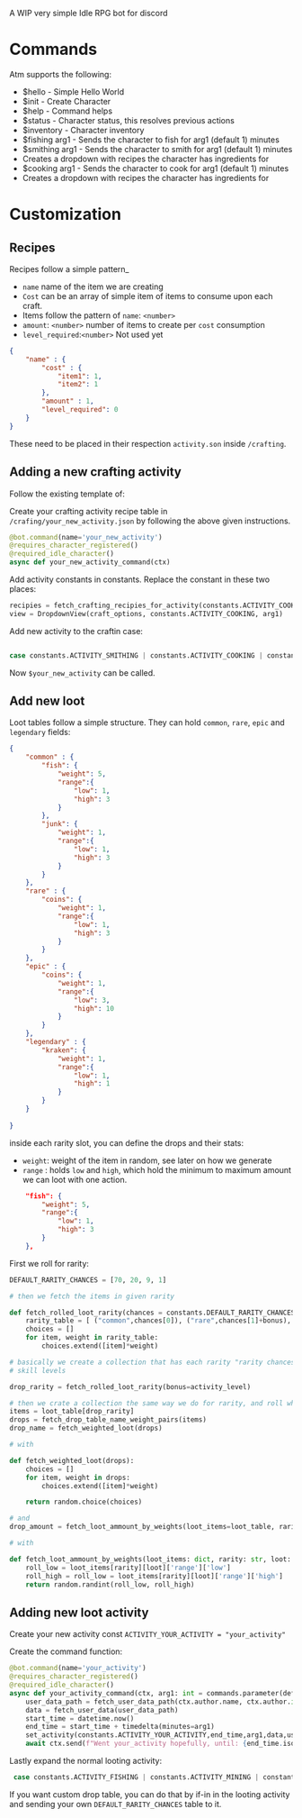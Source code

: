 A WIP very simple Idle RPG bot for discord 

# Commands

Atm supports the following:


- $hello  - Simple Hello World
- $init - Create Character
- $help - Command helps
- $status - Character status, this resolves previous actions
- $inventory - Character inventory
- $fishing arg1 - Sends the character to fish for arg1 (default 1) minutes
- $smithing arg1 - Sends the character to smith for arg1 (default 1) minutes
 - Creates a dropdown with recipes the character has ingredients for
- $cooking arg1 - Sends the character to cook for arg1 (default 1) minutes
 - Creates a dropdown with recipes the character has ingredients for

# Customization

## Recipes

Recipes follow a simple pattern_
- `name` name of the item we are creating
- `Cost` can be an array of simple item of items to consume upon each craft.
- Items follow the pattern of `name`: `<number>`
- `amount`: `<number>` number of items to create per `cost` consumption
- `level_required`:`<number>` Not used yet
```json
{
    "name" : {
        "cost" : {
            "item1": 1,
            "item2": 1
        },
        "amount" : 1,
        "level_required": 0
    }
}
```
These need to be placed in their respection `activity.son` inside `/crafting`.

## Adding a new crafting activity

Follow the existing template of:

Create your crafting activity recipe table in `/crafing/your_new_activity.json` by following the above given instructions.

```py
@bot.command(name='your_new_activity')
@requires_character_registered()
@required_idle_character()
async def your_new_activity_command(ctx)
```

Add activity constants in constants. Replace the constant in these two places:
```python
recipies = fetch_crafting_recipies_for_activity(constants.ACTIVITY_COOKING)
view = DropdownView(craft_options, constants.ACTIVITY_COOKING, arg1)
```

Add new activity to the craftin case:
```python

case constants.ACTIVITY_SMITHING | constants.ACTIVITY_COOKING | constants.YOUR_NEW_ACTIVITY:
```

Now `$your_new_activity` can be called.

## Add new loot

Loot tables follow a simple structure. They can hold `common`, `rare`, `epic` and `legendary` fields:
```json
{
    "common" : {
        "fish": {
            "weight": 5,
            "range":{
                "low": 1,
                "high": 3
            }
        },
        "junk": {
            "weight": 1,
            "range":{
                "low": 1,
                "high": 3
            }
        }
    },
    "rare" : {
        "coins": {
            "weight": 1,
            "range":{
                "low": 1,
                "high": 3
            }
        }
    },
    "epic" : {
        "coins": {
            "weight": 1,
            "range":{
                "low": 3,
                "high": 10
            }
        }
    },
    "legendary" : {
        "kraken": {
            "weight": 1,
            "range":{
                "low": 1,
                "high": 1
            }
        }
    }
    
}
```

inside each rarity slot, you can define the drops and their stats:
- `weight`: weight of the item in random, see later on how we generate
- `range` : holds `low` and `high`, which hold the minimum to maximum amount we can loot with one action.
```json
    "fish": {
        "weight": 5,
        "range":{
            "low": 1,
            "high": 3
        }
    },
```

First we roll for rarity:

```python
DEFAULT_RARITY_CHANCES = [70, 20, 9, 1]

# then we fetch the items in given rarity

def fetch_rolled_loot_rarity(chances = constants.DEFAULT_RARITY_CHANCES, bonus = 0):
    rarity_table = [ ("common",chances[0]), ("rare",chances[1]+bonus), ("epic",chances[2]+bonus),("legendary",chances[3]+bonus) ]
    choices = []
    for item, weight in rarity_table:
        choices.extend([item]*weight)

# basically we create a collection that has each rarity "rarity chances" times + the bonus which comes from
# skill levels

drop_rarity = fetch_rolled_loot_rarity(bonus=activity_level)

# then we crate a collection the same way we do for rarity, and roll what item we get
items = loot_table[drop_rarity]
drops = fetch_drop_table_name_weight_pairs(items)
drop_name = fetch_weighted_loot(drops)

# with

def fetch_weighted_loot(drops):
    choices = []
    for item, weight in drops:
        choices.extend([item]*weight)

    return random.choice(choices)

# and 
drop_amount = fetch_loot_ammount_by_weights(loot_items=loot_table, rarity=drop_rarity, loot=drop_name)

# with

def fetch_loot_ammount_by_weights(loot_items: dict, rarity: str, loot: str) -> int:
    roll_low = loot_items[rarity][loot]['range']['low']
    roll_high = roll_low = loot_items[rarity][loot]['range']['high']
    return random.randint(roll_low, roll_high)
```


## Adding new loot activity

Create your new activity const `ACTIVITY_YOUR_ACTIVITY = "your_activity"`

Create the command function:

```python
@bot.command(name='your_activity')
@requires_character_registered()
@required_idle_character()
async def your_activity_command(ctx, arg1: int = commands.parameter(default=1, description="Minutes to spend your_activity")):
    user_data_path = fetch_user_data_path(ctx.author.name, ctx.author.id)
    data = fetch_user_data(user_data_path)
    start_time = datetime.now()
    end_time = start_time + timedelta(minutes=arg1)
    set_activity(constants.ACTIVITY_YOUR_ACTIVITY,end_time,arg1,data,user_data_path)
    await ctx.send(f"Went your_activity hopefully, until: {end_time.isoformat()}")
```

Lastly expand the normal looting activity:

```python
 case constants.ACTIVITY_FISHING | constants.ACTIVITY_MINING | constants.ACTIVITY_YOUR_ACTIVITY:
```

If you want custom drop table, you can do that by if-in in the looting activity and sending your own `DEFAULT_RARITY_CHANCES` table to it.
